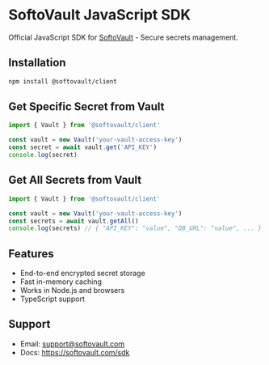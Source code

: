# SoftoVault JavaScript SDK

Official JavaScript SDK for [SoftoVault](https://softovault.com) - Secure secrets management.

## Installation

```bash
npm install @softovault/client
```


## Get Specific Secret from Vault


```javascript
import { Vault } from '@softovault/client'

const vault = new Vault('your-vault-access-key')
const secret = await vault.get('API_KEY')
console.log(secret)
```

## Get All Secrets from Vault

```javascript
import { Vault } from '@softovault/client'

const vault = new Vault('your-vault-access-key')
const secrets = await vault.getAll()
console.log(secrets) // { "API_KEY": "value", "DB_URL": "value", ... }
```

## Features

- End-to-end encrypted secret storage
- Fast in-memory caching
- Works in Node.js and browsers
- TypeScript support

## Support

- Email: support@softovault.com
- Docs: https://softovault.com/sdk


